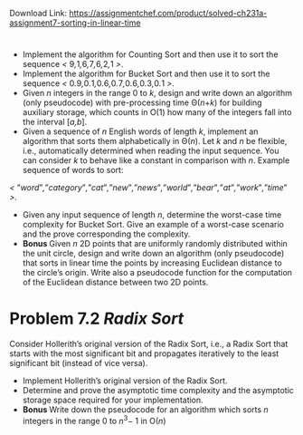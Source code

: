 Download Link: https://assignmentchef.com/product/solved-ch231a-assignment7-sorting-in-linear-time
<br>
<h1><em>                                                                      </em></h1>

<ul>

 <li> Implement the algorithm for Counting Sort and then use it to sort the sequence <em>&lt; </em>9<em>,</em>1<em>,</em>6<em>,</em>7<em>,</em>6<em>,</em>2<em>,</em>1 <em>&gt;</em>.</li>

 <li> Implement the algorithm for Bucket Sort and then use it to sort the sequence <em>&lt; </em>0<em>.</em>9<em>,</em>0<em>.</em>1<em>,</em>0<em>.</em>6<em>,</em>0<em>.</em>7<em>,</em>0<em>.</em>6<em>,</em>0<em>.</em>3<em>,</em>0<em>.</em>1 <em>&gt;</em>.</li>

 <li> Given <em>n </em>integers in the range 0 to <em>k</em>, design and write down an algorithm (only pseudocode) with pre-processing time Θ(<em>n</em>+<em>k</em>) for building auxiliary storage, which counts in O(1) how many of the integers fall into the interval [<em>a,b</em>].</li>

 <li> Given a sequence of <em>n </em>English words of length <em>k</em>, implement an algorithm that sorts them alphabetically in Θ(<em>n</em>). Let <em>k </em>and <em>n </em>be flexible, i.e., automatically determined when reading the input sequence. You can consider <em>k </em>to behave like a constant in comparison with <em>n</em>. Example sequence of words to sort:</li>

</ul>

<em>&lt; </em>”<em>word</em>”<em>,</em>”<em>category</em>”<em>,</em>”<em>cat</em>”<em>,</em>”<em>new</em>”<em>,</em>”<em>news</em>”<em>,</em>”<em>world</em>”<em>,</em>”<em>bear</em>”<em>,</em>”<em>at</em>”<em>,</em>”<em>work</em>”<em>,</em>”<em>time</em>” <em>&gt;</em>.

<ul>

 <li> Given any input sequence of length <em>n</em>, determine the worst-case time complexity for Bucket Sort. Give an example of a worst-case scenario and the prove corresponding the complexity.</li>

 <li><strong>Bonus </strong> Given <em>n </em>2D points that are uniformly randomly distributed within the unit circle, design and write down an algorithm (only pseudocode) that sorts in linear time the points by increasing Euclidean distance to the circle’s origin. Write also a pseudocode function for the computation of the Euclidean distance between two 2D points.</li>

</ul>

<h1>Problem 7.2 <em>Radix Sort                                                                                    </em></h1>

Consider Hollerith’s original version of the Radix Sort, i.e., a Radix Sort that starts with the most significant bit and propagates iteratively to the least significant bit (instead of vice versa).

<ul>

 <li> Implement Hollerith’s original version of the Radix Sort.</li>

 <li> Determine and prove the asymptotic time complexity and the asymptotic storage space required for your implementation.</li>

 <li><strong>Bonus </strong>Write down the pseudocode for an algorithm which sorts <em>n </em>integers in the range 0 to <em>n</em><sup>3</sup>− 1 in O(<em>n</em>)</li>

</ul>